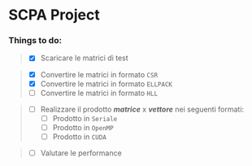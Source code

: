 # SCPA Project

### Things to do:

> - [x] Scaricare le matrici di test

> - [x] Convertire le matrici in formato ```CSR```
> - [x] Convertire le matrici in formato ```ELLPACK```
> - [ ] Convertire le matrici in formato ```HLL```

> - [ ] Realizzare il prodotto _**matrice**_ x _**vettore**_ nei seguenti formati:
>   - [ ] Prodotto in ```Seriale```
>   - [ ] Prodotto in ```OpenMP```
>   - [ ] Prodotto in ```CUDA```

> - [ ] Valutare le performance
